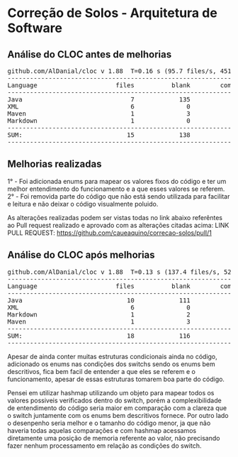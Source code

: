 # Correção de Solos - Arquitetura de Software

## Análise do CLOC antes de melhorias

<pre>
github.com/AlDanial/cloc v 1.88  T=0.16 s (95.7 files/s, 4510.5 lines/s)
-------------------------------------------------------------------------------
Language                     files          blank        comment           code
-------------------------------------------------------------------------------
Java                             7            135              8            368
XML                              6              0              0            179
Maven                            1              3              0             13
Markdown                         1              0              0              1
-------------------------------------------------------------------------------
SUM:                            15            138              8            561
-------------------------------------------------------------------------------
</pre>


## Melhorias realizadas

1° - Foi adicionada enums para mapear os valores fixos do código e ter um melhor entendimento do funcionamento e a que esses valores se referem.
2° - Foi removida parte do código que não está sendo utilizada para facilitar e leitura e não deixar o código visualmente poluido.

As alterações realizadas podem ser vistas todas no link abaixo referêntes ao Pull request realizado e aprovado com as alterações citadas acima:
LINK PULL REQUEST: https://github.com/caueaquino/correcao-solos/pull/1


## Análise do CLOC após melhorias

<pre>
github.com/AlDanial/cloc v 1.88  T=0.13 s (137.4 files/s, 5238.1 lines/s)
-------------------------------------------------------------------------------
Language                     files          blank        comment           code
-------------------------------------------------------------------------------
Java                            10            111             22            341
XML                              6              0              0            179
Markdown                         1              2              0             15
Maven                            1              3              0             13
-------------------------------------------------------------------------------
SUM:                            18            116             22            548
-------------------------------------------------------------------------------
</pre>


Apesar de ainda conter muitas estruturas condicionais ainda no código, adicionado os enums nas condições dos switchs sendo os enums bem descritivos, fica bem facil de entender a que eles se referem e o funcionamento, apesar de essas estruturas tomarem boa parte do código. 

Pensei em utilizar hashmap utilizando um objeto para mapear todos os valores possiveis verificados dentro do switch, porém a complexibilidade de entendimento do código seria maior em comparação com a clareza que o switch juntamente com os enums bem descritivos fornece. Por outro lado o desenpenho seria melhor e o tamanho do código menor, ja que não haveria todas aquelas comparações e com hashmap acessamos diretamente uma posição de memoria referente ao valor, não precisando fazer nenhum processamento em relação as condições do switch.
